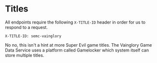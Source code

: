 # Titles

All endpoints require the following `X-TITLE-ID` header in order for us to respond to a request.

`X-TITLE-ID: semc-vainglory`

<aside class="notice">
No no, this isn't a hint at more Super Evil game titles.  The Vainglory Game Data
Service uses a platform called Gamelocker which system itself can store multiple titles.
</aside>
